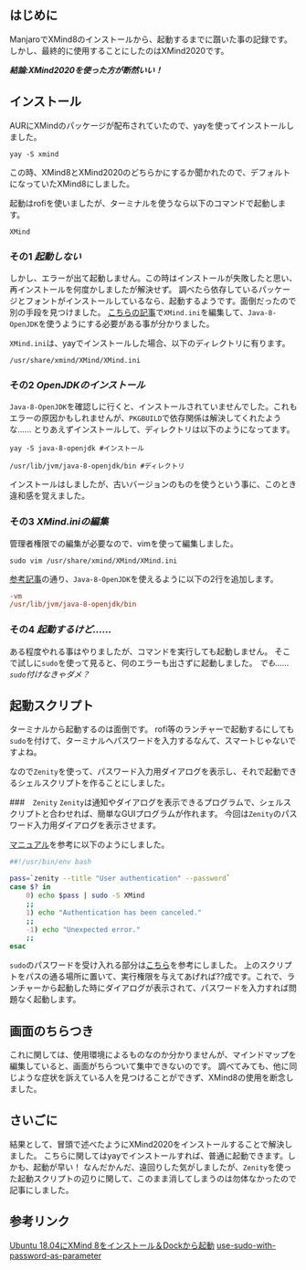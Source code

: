 ## はじめに
ManjaroでXMind8のインストールから、起動するまでに躓いた事の記録です。
しかし、最終的に使用することにしたのはXMind2020です。

___結論:XMind2020を使った方が断然いい！___ 


## インストール
AURにXMindのパッケージが配布されていたので、yayを使ってインストールしました。

```zsh:terminal
yay -S xmind
```

この時、XMind8とXMind2020のどちらかにするか聞かれたので、デフォルトになっていたXMind8にしました。

起動はrofiを使いましたが、ターミナルを使うなら以下のコマンドで起動します。

```zsh:terminal
XMind
```


### その1 _起動しない_
しかし、エラーが出て起動しません。この時はインストールが失敗したと思い、再インストールを何度かしましたが解決せず。
調べたら依存しているパッケージとフォントがインストールしているなら、起動するようです。面倒だったので別の手段を見つけました。
[こちらの記事](https://qiita.com/ocean_f/items/21c86c2f2fb97f5d27c0#xmindiniの編集)で`XMind.ini`を編集して、`Java-8-OpenJDK`を使うようにする必要がある事が分かりました。

`XMind.ini`は、yayでインストールした場合、以下のディレクトリに有ります。

```zsh:terminal
/usr/share/xmind/XMind/XMind.ini
```


### その2 _OpenJDKのインストール_
`Java-8-OpenJDK`を確認しに行くと、インストールされていませんでした。これもエラーの原因かもしれませんが、`PKGBUILD`で依存関係は解決してくれたような……
とりあえずインストールして、ディレクトリは以下のようになってます。

```zsh:terminal
yay -S java-8-openjdk #インストール

/usr/lib/jvm/java-8-openjdk/bin #ディレクトリ
```

インストールはしましたが、古いバージョンのものを使うという事に、このとき違和感を覚えました。


### その3 _XMind.iniの編集_
管理者権限での編集が必要なので、vimを使って編集しました。

```zsh:terminal
sudo vim /usr/share/xmind/XMind/XMind.ini
```

[参考記事](https://qiita.com/ocean_f/items/21c86c2f2fb97f5d27c0#xmindiniの編集)の通り、`Java-8-OpenJDK`を使えるように以下の2行を追加します。

```ini:XMind.ini
-vm 
/usr/lib/jvm/java-8-openjdk/bin
```


### その4 _起動するけど……_
ある程度やれる事はやりましたが、コマンドを実行しても起動しません。
そこで試しに`sudo`を使って見ると、何のエラーも出さずに起動しました。
_でも……`sudo`付けなきゃダメ？_


## 起動スクリプト
ターミナルから起動するのは面倒です。
rofi等のランチャーで起動するにしても`sudo`を付けて、ターミナルへパスワードを入力するなんて、スマートじゃないですよね。

なので`Zenity`を使って、パスワード入力用ダイアログを表示し、それで起動できるシェルスクリプトを作ることにしました。


###　`Zenity`
`Zenity`は通知やダイアログを表示できるプログラムで、シェルスクリプトと合わせれば、簡単なGUIプログラムが作れます。
今回は`Zenity`のパスワード入力用ダイアログを表示させます。

[マニュアル](https://help.gnome.org/users/zenity/3.32/password.html.ja)を参考に以下のようにしました。

```bash:xmind.sh
##!/usr/bin/env bash

pass=`zenity --title "User authentication" --password`
case $? in
    0) echo $pass | sudo -S XMind
    ;;
    1) echo "Authentication has been canceled."
    ;;
    -1) echo "Unexpected error." 
    ;;
esac
```

`sudo`のパスワードを受け入れる部分は[こちら](https://stackoverflow.com/questions/11955298/use-sudo-with-password-as-parameter)を参考にしました。
上のスクリプトをパスの通る場所に置いて、実行権限を与えてあげれば??成です。これで、ランチャーから起動した時にダイアログが表示されて、パスワードを入力すれば問題なく起動します。


## 画面のちらつき
これに関しては、使用環境によるものなのか分かりませんが、マインドマップを編集していると、画面がちらついて集中できないのです。
調べてみても、他に同じような症状を訴えている人を見つけることができず、XMind8の使用を断念しました。


## さいごに
結果として、冒頭で述べたようにXMind2020をインストールすることで解決しました。
こちらに関してはyayでインストールすれば、普通に起動できます。しかも、起動が早い！
なんだかんだ、遠回りした気がしましたが、`Zenity`を使った起動スクリプトの辺りに関して、このまま消してしまうのは勿体なかったので記事にしました。


## 参考リンク
[Ubuntu 18.04にXMind 8をインストール＆Dockから起動](https://qiita.com/ocean_f/items/21c86c2f2fb97f5d27c0)
[use-sudo-with-password-as-parameter](https://stackoverflow.com/questions/11955298/use-sudo-with-password-as-parameter)
